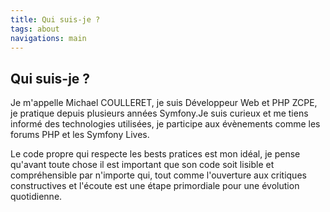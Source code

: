```yaml
---
title: Qui suis-je ?
tags: about
navigations: main
---
```


Qui suis-je ?
------

Je m'appelle Michael COULLERET, je suis Développeur Web et PHP ZCPE, je pratique depuis plusieurs années Symfony.Je suis curieux et me tiens informé des technologies utilisées, je participe aux évènements comme les forums PHP et les Symfony Lives.

Le code propre qui respecte les bests pratices est mon idéal, je pense qu'avant toute chose il est important que son code soit lisible et compréhensible par n'importe qui, tout comme l'ouverture aux critiques constructives et l'écoute est une étape primordiale pour une évolution quotidienne.